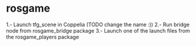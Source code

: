 # rosgame
1.- Launch tfg_scene in Coppelia (TODO change the name :))
2.- Run bridge node from rosgame_bridge package
3.- Launch one of the launch files from the rosgame_players package
